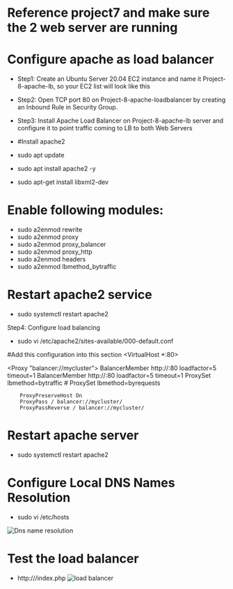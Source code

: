 # Reference project7 and make sure the 2 web server are running

# Configure apache as load balancer

- Step1: Create an Ubuntu Server 20.04 EC2 instance and name it Project-8-apache-lb, so your EC2 list will look like this

- Step2:  Open TCP port 80 on Project-8-apache-loadbalancer by creating an Inbound Rule in Security Group.

- Step3:  Install Apache Load Balancer on Project-8-apache-lb server and configure it to point traffic coming to LB to both Web Servers
- #Install apache2
- sudo apt update
- sudo apt install apache2 -y
- sudo apt-get install libxml2-dev

# Enable following modules:
- sudo a2enmod rewrite
- sudo a2enmod proxy
- sudo a2enmod proxy_balancer
- sudo a2enmod proxy_http
- sudo a2enmod headers
- sudo a2enmod lbmethod_bytraffic

# Restart apache2 service
- sudo systemctl restart apache2

Step4: Configure load balancing

- sudo vi /etc/apache2/sites-available/000-default.conf

#Add this configuration into this section <VirtualHost *:80>  </VirtualHost>

<Proxy "balancer://mycluster">
               BalancerMember http://<WebServer1-Private-IP-Address>:80 loadfactor=5 timeout=1
               BalancerMember http://<WebServer2-Private-IP-Address>:80 loadfactor=5 timeout=1
               ProxySet lbmethod=bytraffic
               # ProxySet lbmethod=byrequests
        </Proxy>

        ProxyPreserveHost On
        ProxyPass / balancer://mycluster/
        ProxyPassReverse / balancer://mycluster/

# Restart apache server
- sudo systemctl restart apache2
# Configure Local DNS Names Resolution
- sudo vi /etc/hosts
  
![Dns name resolution](https://user-images.githubusercontent.com/92901887/190314830-aa195ee1-d6e9-4ff1-8ec1-26e48e21a1c2.PNG)
  
 # Test the load balancer
  - http://<Load-Balancer-Public-IP-Address-or-Public-DNS-Name>/index.php
  ![load balancer](https://user-images.githubusercontent.com/92901887/190315842-d18e1638-fc88-4b69-9087-32187758e72c.PNG)

